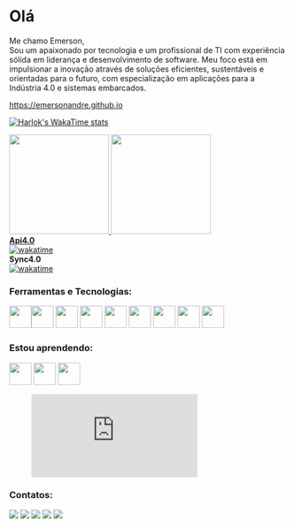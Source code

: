 Olá
================================================    
Me chamo Emerson,<br>
Sou um apaixonado por tecnologia e um profissional de TI com experiência sólida em liderança e desenvolvimento de software. Meu foco está em impulsionar a inovação através de soluções eficientes, sustentáveis e orientadas para o futuro, com especialização em aplicações para a Indústria 4.0 e sistemas embarcados.

https://emersonandre.github.io

[![Harlok's WakaTime stats](https://github-readme-stats.vercel.app/api/wakatime?username=emersonandre&theme=onedark)](https://github.com/emersonandre/github-readme-stats)

<div>
<a href="https://github.com/emersonandre">
<img height="180em" src="https://github-readme-stats.vercel.app/api/top-langs/?username=emersonandre&layout=compact&langs_count=7&theme=dracula"/>
<img height="180em" src="https://github-readme-stats.vercel.app/api?username=emersonandre&show_icons=true&theme=dracula&include_all_commits=true&count_private=true"/>
</div>

<div><b>Api4.0</b></div>
<a href="https://wakatime.com/@emersonandre"><img src="https://wakatime.com/badge/user/de487e43-5846-4ab7-b4c6-3bfcdd37d54b/project/39e0c006-1833-4e4b-99ff-a8ced305b774.svg?style=fot-the-badge" alt="wakatime"></a>

<div><b>Sync4.0</b></div>
<a href="https://wakatime.com/@emersonandre"><img src="https://wakatime.com/badge/user/de487e43-5846-4ab7-b4c6-3bfcdd37d54b/project/5d7e2353-1399-40fd-8c56-e43e10682b21.svg" alt="wakatime"></a>

### Ferramentas e Tecnologias:
<img src="https://cdn.jsdelivr.net/gh/devicons/devicon/icons/git/git-original.svg" width="40" height="40"/><img src="https://cdn.jsdelivr.net/gh/devicons/devicon/icons/csharp/csharp-original.svg" width="40" height="40"/>
<img src="https://cdn.jsdelivr.net/gh/devicons/devicon/icons/docker/docker-plain-wordmark.svg" width="40" height="40" />
<img src="https://cdn.jsdelivr.net/gh/devicons/devicon/icons/mysql/mysql-original.svg" width="40" height="40" />
<img src="https://cdn.jsdelivr.net/gh/devicons/devicon/icons/php/php-plain.svg" width="40" height="40" />
<img src="https://cdn.jsdelivr.net/gh/devicons/devicon/icons/python/python-original-wordmark.svg" width="40" height="40" />
<img src="https://cdn.jsdelivr.net/gh/devicons/devicon/icons/microsoftsqlserver/microsoftsqlserver-plain-wordmark.svg" width="40" height="40" />
<img src="https://cdn.jsdelivr.net/gh/devicons/devicon/icons/amazonwebservices/amazonwebservices-plain-wordmark.svg"  width="40" height="40" />
<img src="https://cdn.jsdelivr.net/gh/devicons/devicon/icons/linux/linux-original.svg" width="40" height="40"/>   
          

### Estou aprendendo:
<img src="https://cdn.jsdelivr.net/gh/devicons/devicon/icons/java/java-original.svg" width="40" height="40"/> <img src="https://cdn.jsdelivr.net/gh/devicons/devicon/icons/dotnetcore/dotnetcore-original.svg" width="40" height="40" />
<img src="https://cdn.jsdelivr.net/gh/devicons/devicon/icons/dot-net/dot-net-original-wordmark.svg" width="40" height="40" />
          
 <figure><embed src="https://wakatime.com/share/@de487e43-5846-4ab7-b4c6-3bfcdd37d54b/c03f4ece-8e62-4159-8e96-1b28686675b5.svg"></embed></figure>         
  
<!-- ![Snake animation](https://github.com/emersonandre/emersonandre/blob/output/github-contribution-grid-snake.svg) -->
  
### Contatos:          
<div>
<a href="#" target="_blank"><img src="https://img.shields.io/badge/YouTube-FF0000?style=for-the-badge&logo=youtube&logoColor=white" target="_blank"></a>
<a href="https://instagram.com/emersonandree" target="_blank"><img src="https://img.shields.io/badge/-Instagram-%23E4405F?style=for-the-badge&logo=instagram&logoColor=white" target="_blank"></a>
<a href="https://www.twitch.tv/misterreme" target="_blank"><img src="https://img.shields.io/badge/Twitch-9146FF?style=for-the-badge&logo=twitch&logoColor=white" target="_blank"></a>
<a href = "mailto:emersonsilvestrin@live.com"><img src="https://img.shields.io/badge/Gmail-D14836?style=for-the-badge&logo=gmail&logoColor=white" target="_blank"></a>
<a href="https://www.linkedin.com/in/emerson-silvestrin-293108160/" target="_blank"><img src="https://img.shields.io/badge/-LinkedIn-%230077B5?style=for-the-badge&logo=linkedin&logoColor=white" target="_blank"></a>   
</div>

